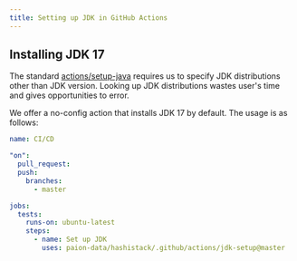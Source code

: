 ```yaml
---
title: Setting up JDK in GitHub Actions
---
```


Installing JDK 17
-----------------

The standard [actions/setup-java](https://github.com/actions/setup-java) requires us to specify JDK distributions other
than JDK version. Looking up JDK distributions wastes user's time and gives opportunities to error.

We offer a no-config action that installs JDK 17 by default. The usage is as follows:

```yaml
name: CI/CD

"on":
  pull_request:
  push:
    branches:
      - master

jobs:
  tests:
    runs-on: ubuntu-latest
    steps:
      - name: Set up JDK
        uses: paion-data/hashistack/.github/actions/jdk-setup@master
```
